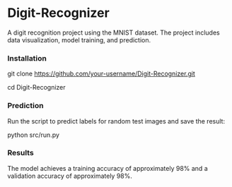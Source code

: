 # Digit-Recognizer
A digit recognition project using the MNIST dataset. The project includes data visualization, model training, and prediction.

### Installation
git clone https://github.com/your-username/Digit-Recognizer.git

cd Digit-Recognizer

### Prediction
Run the script to predict labels for random test images and save the result:

python src/run.py

### Results
The model achieves a training accuracy of approximately 98% and a validation accuracy of approximately 98%.
